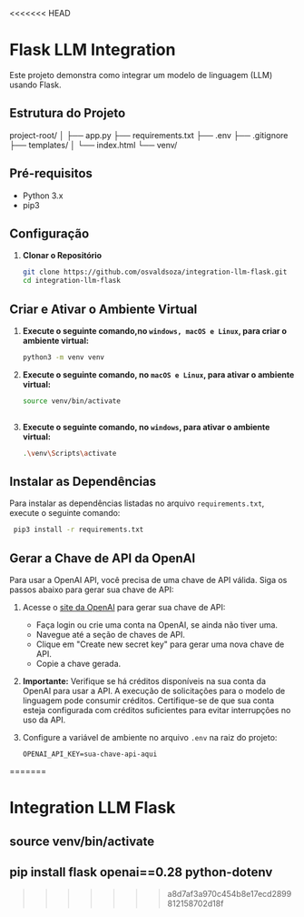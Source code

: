 <<<<<<< HEAD
# Flask LLM Integration

Este projeto demonstra como integrar um modelo de linguagem (LLM) usando Flask.

## Estrutura do Projeto

project-root/
│
├── app.py
├── requirements.txt
├── .env
├── .gitignore
├── templates/
│ └── index.html
└── venv/

## Pré-requisitos

- Python 3.x
- pip3

## Configuração

1. **Clonar o Repositório**

   ```bash
   git clone https://github.com/osvaldsoza/integration-llm-flask.git
   cd integration-llm-flask
   
## Criar e Ativar o Ambiente Virtual

1. **Execute o seguinte comando,no ``windows, macOS e Linux``, para criar o ambiente virtual:**

   ```bash
   python3 -m venv venv

2. **Execute o seguinte comando, no ``macOS e Linux``, para ativar o ambiente virtual:**

   ```bash
   source venv/bin/activate
 
3. **Execute o seguinte comando, no ``windows``, para ativar o ambiente virtual:**

   ```bash
   .\venv\Scripts\activate

## Instalar as Dependências

Para instalar as dependências listadas no arquivo `requirements.txt`, execute o seguinte comando:

   ```bash
    pip3 install -r requirements.txt
   ```
   
## Gerar a Chave de API da OpenAI

Para usar a OpenAI API, você precisa de uma chave de API válida. Siga os passos abaixo para gerar sua chave de API:

1. Acesse o [site da OpenAI](https://platform.openai.com/api-keys) para gerar sua chave de API:

   - Faça login ou crie uma conta na OpenAI, se ainda não tiver uma.
   - Navegue até a seção de chaves de API.
   - Clique em "Create new secret key" para gerar uma nova chave de API.
   - Copie a chave gerada.

2. **Importante:** Verifique se há créditos disponíveis na sua conta da OpenAI para usar a API. A execução de solicitações para o modelo de linguagem pode consumir créditos. Certifique-se de que sua conta esteja configurada com créditos suficientes para evitar interrupções no uso da API.

3. Configure a variável de ambiente no arquivo `.env` na raiz do projeto:

   ```plaintext
   OPENAI_API_KEY=sua-chave-api-aqui
=======
# Integration LLM Flask
## source venv/bin/activate
## pip install flask openai==0.28 python-dotenv

>>>>>>> a8d7af3a970c454b8e17ecd2899812158702d18f
